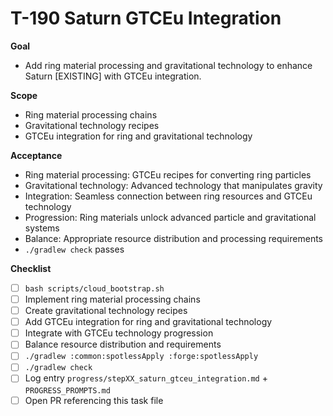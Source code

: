 # T-190 Saturn GTCEu Integration

**Goal**

- Add ring material processing and gravitational technology to enhance Saturn [EXISTING] with GTCEu integration.

**Scope**

- Ring material processing chains
- Gravitational technology recipes
- GTCEu integration for ring and gravitational technology

**Acceptance**

- Ring material processing: GTCEu recipes for converting ring particles
- Gravitational technology: Advanced technology that manipulates gravity
- Integration: Seamless connection between ring resources and GTCEu technology
- Progression: Ring materials unlock advanced particle and gravitational systems
- Balance: Appropriate resource distribution and processing requirements
- `./gradlew check` passes

**Checklist**

- [ ] `bash scripts/cloud_bootstrap.sh`
- [ ] Implement ring material processing chains
- [ ] Create gravitational technology recipes
- [ ] Add GTCEu integration for ring and gravitational technology
- [ ] Integrate with GTCEu technology progression
- [ ] Balance resource distribution and requirements
- [ ] `./gradlew :common:spotlessApply :forge:spotlessApply`
- [ ] `./gradlew check`
- [ ] Log entry `progress/stepXX_saturn_gtceu_integration.md` + `PROGRESS_PROMPTS.md`
- [ ] Open PR referencing this task file
